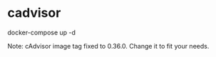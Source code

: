 # cadvisor

docker-compose up -d

Note: cAdvisor image tag fixed to 0.36.0. Change it to fit your needs.
